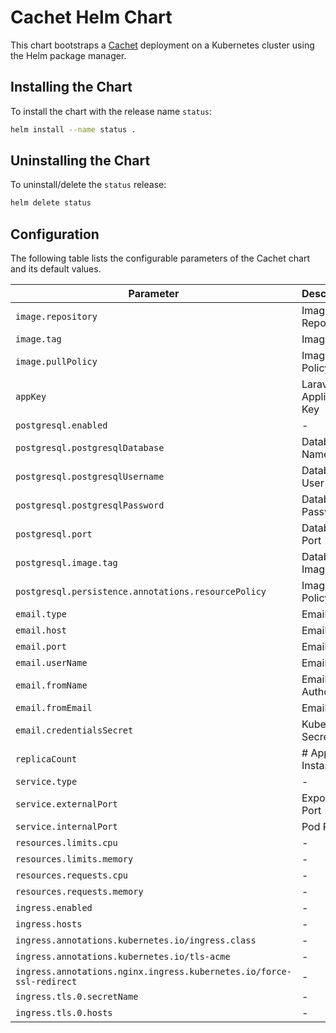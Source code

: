 # Cachet Helm Chart

This chart bootstraps a [Cachet](http://cachethq.io/) deployment on a Kubernetes cluster using the Helm package manager.

## Installing the Chart

To install the chart with the release name `status`:

```bash
helm install --name status .
```

## Uninstalling the Chart

To uninstall/delete the `status` release:

```bash
helm delete status
```

## Configuration

The following table lists the configurable parameters of the Cachet chart and its default values.

| Parameter | Description | Default |
| --------- | ----------- | ------- |
| `image.repository` | Image Repository | `"cachethq/docker"` |
| `image.tag` | Image Tag | `"2.3.18"` |
| `image.pullPolicy` | Image Pull Policy | `"IfNotPresent"` |
| `appKey` | Laravel 5 Application Key | `""` |
| `postgresql.enabled` | - | `true` |
| `postgresql.postgresqlDatabase` | Database Name | `"cachethq"` |
| `postgresql.postgresqlUsername` | Database User | `"cachet"` |
| `postgresql.postgresqlPassword` | Database Password | `"cachet"` |
| `postgresql.port` | Database Port | `5432` |
| `postgresql.image.tag` | Database Image Tag | `"9.6"` |
| `postgresql.persistence.annotations.resourcePolicy` | Image Pull Policy | `"keep"` |
| `email.type` | Email Type | `"smtp"` |
| `email.host` | Email Host | `"smtp.mailserver.net"` |
| `email.port` | Email Port | `587` |
| `email.userName` | Email User | `"apikey"` |
| `email.fromName` | Email Author | `"cachethq"` |
| `email.fromEmail` | Email Origin | `"cachethq.io"` |
| `email.credentialsSecret` | Kubernetes Secret | `"secret-credentials"` |
| `replicaCount` | # App Instances | `1` |
| `service.type` | - | `"ClusterIP"` |
| `service.externalPort` | Exposed Port | `80` |
| `service.internalPort` | Pod Port | `8000` |
| `resources.limits.cpu` | - | `"400m"` |
| `resources.limits.memory` | - | `"512Mi"` |
| `resources.requests.cpu` | - | `"250m"` |
| `resources.requests.memory` | - | `"256Mi"` |
| `ingress.enabled` | - | `true` |
| `ingress.hosts` | - | `["status.cachethq.io"]` |
| `ingress.annotations.kubernetes.io/ingress.class` | - | `nginx` |
| `ingress.annotations.kubernetes.io/tls-acme` | - | `"true"` |
| `ingress.annotations.nginx.ingress.kubernetes.io/force-ssl-redirect` | - | `"true"` |
| `ingress.tls.0.secretName` | - | `status-tls` |
| `ingress.tls.0.hosts` | - | `["status.cachethq.io"]` |
